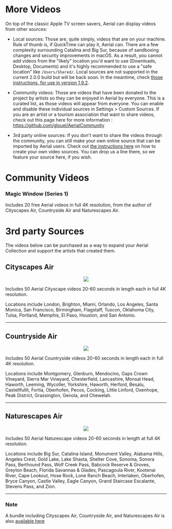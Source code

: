 # More Videos

On top of the classic Apple TV screen savers, Aerial can display videos from other sources:
- Local sources: Those are, quite simply, videos that are on your machine. Rule of thumb is, if QuickTime can play it, Aerial can. There are a few complexity surrounding Catalina and Big Sur, because of sandboxing changes and security improvements in macOS. As a result, you cannot add videos from the "likely" location you'd want to use (Downloads, Desktop, Documents) and it's highly recommended to use a "safe location" like `/Users/Shared/`. Local sources are not supported in the current 2.0.0 build but will be back soon. In the meantime, check [those instructions, for use in version 1.9.2](https://github.com/JohnCoates/Aerial/blob/master/Documentation/CustomVideos.md).

- Community videos: Those are videos that have been donated to the project by artists so they can be enjoyed in Aerial by everyone. This is a curated list, as those videos will appear from everyone. You can enable and disable these individual sources in Settings > Custom Sources. If you are an artist or a tourism association that want to share videos, check out this page here for more information : https://github.com/glouel/AerialCommunity

- 3rd party online sources: If you don't want to share the videos through the community, you can still make your own online source that can be imported by Aerial users. Check out [the instructions here](https://github.com/glouel/AerialCommunity/blob/master/CreatingASource.md) on how to create your own video sources. You can drop us a line there, so we feature your source here, if you wish. 

# Community Videos 

### Magic Window (Series 1)
Includes 20 free Aerial videos in full 4K resolution, from the author of Cityscapes Air, Countryside Air and Naturescapes Air. 

# 3rd party Sources

The videos below can be purchased as a way to expand your Aerial Collection and support the artists that created them.

## Cityscapes Air
<p align="center">
  <a href="">
  <img src="https://user-images.githubusercontent.com/37544189/90627411-2d962e00-e21c-11ea-8b65-433e558711ad.jpg">
  </a>
</p>


Includes 50 Aerial Cityscape videos 20-60 seconds in length each in full 4K resolution.

Locations include London, Brighton, Miami, Orlando, Los Angeles, Santa Monica, San Francisco, Birmingham, Flagstaff, Tuscon, Oklahoma City, Tulsa, Portland, Memphis, El Paso, Houston, and San Antonio.

<hr>

## Countryside Air
<p align="center">
  <a href="">
  <img src="https://user-images.githubusercontent.com/37544189/90627401-2bcc6a80-e21c-11ea-9703-19ddafd71716.jpg">
  </a>
</p>

Includes 50 Aerial Countryside videos 20-60 seconds in length each in full 4K resolution.

Locations include Montgomery, Glenburn, Mendocino, Gaps Crown VIneyard, Sierra Mar Vineyard, Chesterfield, Lancashire, Monsal Head, Haworth, Leeming, Wycoller, Yorkshire, Haworth, Herford, Besalu, Castellfullit, Fortia, Oberhofen, Pecos, Cocking, Little Linford, Oxenhope, Peak District, Grassington, Genola, and Chewelah.

<hr>

## Naturescapes Air
<p align="center">
  <a href="">
  <img src="https://user-images.githubusercontent.com/37544189/90627408-2cfd9780-e21c-11ea-9c3f-36416e5308d9.jpg">
  </a>
</p>

Includes 50 Aerial Naturescape videos 20-60 seconds in length at full 4K resolution.

Locations include Big Sur, Catalina Island, Monument Valley, Alabama Hills, Angeles Crest, Gold Lake, Lake Shasta, Shelter Cove, Sonoma, Sonora Pass, Berthound Pass, Wolf Creek Pass, Babcock Reserve & Groves, Greyton Beach, Florida Savannas & Glades, Pascagoula River, Kootenai River, Cape Lookout, Hose Rock, Lone Ranch Beach, Interlaken, Oberhofen, Bryce Canyon, Castle Valley, Eagle Canyon, Grand Staircase Escalante, Stevens Pass, and Zion.

<hr>

### Note
A bundle including Cityscapes Air, Countryside Air, and Naturescapes Air is also [available here]()
